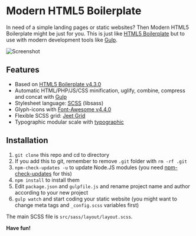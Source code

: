 # Modern HTML5 Boilerplate

In need of a simple landing pages or static websites? Then Modern HTML5 Boilerplate might be just for you. This is just like [HTML5 Boilerplate](https://html5boilerplate.com/) but to use with modern development tools like [Gulp](http://gulpjs.com/).

![](https://raw.githubusercontent.com/ronilaukkarinen/modern-html5-boilerplate/master/screenshot.png "Screenshot")

## Features

- Based on [HTML5 Boilerplate v4.3.0](https://html5boilerplate.com/)
- Automatic HTML/PHP/JS/CSS minification, uglify, combine, compress and concat with [Gulp](http://gulpjs.com/)
- Stylesheet language: [SCSS](http://sass-lang.com/) (libsass)
- Glyph-icons with [Font-Awesome v4.4.0](http://fortawesome.github.io/Font-Awesome/)
- Flexible SCSS grid: [Jeet Grid](http://jeet.gs/)
- Typographic modular scale with [typographic](https://github.com/corysimmons/typographic)

## Installation

1. `git clone` this repo and cd to directory
2. If you add this to git, remember to remove `.git` folder with `rm -rf .git`
3. `npm-check-updates -u` to update Node.JS modules (you need [npm-check-updates](https://www.npmjs.com/package/npm-check-updates) for this)
4. `npm install` to install them
5. Edit `package.json` and `gulpfile.js` and rename project name and author according to your new project
6. `gulp watch` and start coding your static website (you might want to change meta tags and `_config.scss` variables first)

The main SCSS file is `src/sass/layout/layout.scss`.

**Have fun!**
